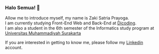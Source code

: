 ### Halo Semua! 👋

Allow me to introduce myself, my name is Zaki Satria Prayoga.  
I am currently studying Front-End Web and Back-End at [Dicoding](https://www.dicoding.com/).  
I am also a student in the 6th semester of the Informatics study program at [Universitas Muhammadiyah Surakarta](https://www.ums.ac.id/)

If you are interested in getting to know me, please follow my [Linkedin](https://www.linkedin.com/in/zaki-satria-p-4ba90413b/) account.

<!--
**ZkiStr/ZkiStr** is a ✨ _special_ ✨ repository because its `README.md` (this file) appears on your GitHub profile.

Here are some ideas to get you started:

- 🔭 I’m currently working on ...
- 🌱 I’m currently learning ...
- 👯 I’m looking to collaborate on ...
- 🤔 I’m looking for help with ...
- 💬 Ask me about ...
- 📫 How to reach me: ...
- 😄 Pronouns: ...
- ⚡ Fun fact: ...
-->
